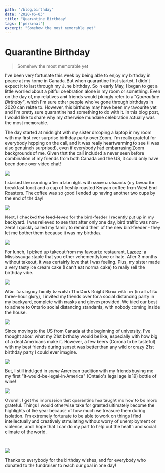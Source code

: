 ```yaml
---
path: "/blog/birthday"
date: "2020-06-03"
title: "Quarantine Birthday"
tags: ['personal']
excerpt: "Somehow the most memorable yet"
---
```


# Quarantine Birthday
> Somehow the most memorable yet

I've been very fortunate this week by being able to enjoy my birthday in peace at my home in Canada. 
But when quarantine first started, I didn't expect it to last through my June birthday. So in early May,
I began to get a little worried about a pitiful celebration alone in my room or something. Even on the day of, my relatives and friends
would jokingly refer to a *"Quarantine Birthday"*, which I'm sure other people who've gone through birthdays in 2020 can relate to. However, this birthday may have been my favourite yet and I'm pretty sure quarantine had something to do with it. In this blog post, I would like to share why my otherwise mundane celebration actually was the most memorable.

The day started at midnight with my sister dropping a laptop in my room with my first ever surprise birthday party over Zoom. I'm really grateful for
everybody hopping on the call, and it was really heartwarming to see (I was also genuinely surprised), even if everybody had embarrasing Zoom backgrounds of me.
Given that the call included a never seen before combination of my friends from both Canada and the US, it could only have been done over video chat!

![](https://i.imgur.com/IXYVAI9.jpg)

I started the morning after a late night with some croissants (my favourite breakfast food) and a cup of freshly roasted Kenyan coffee from West End Roasters. The coffee was so good I ended up having another two cups by the end of the day!

![](https://i.imgur.com/EMYY0KL.png)

Next, I checked the feed-levels for the bird-feeder I recently put up in my backyard. I was relieved
to see that after only one day, bird traffic was non-zero! I quickly called my family to remind them
of the new bird-feeder - they let me bother them because it was my birthday.

![](https://i.imgur.com/CeCkTxm.jpg)

For lunch, I picked up takeout from my favourite restaurant, [Lazeez](https://lazeezshawarma.com/): a Mississauga staple 
that you either vehemently love or hate. After 3 months without takeout, it was certainly love that I was feeling. Plus,
my sister made a very tasty ice cream cake (I can't eat normal cake) to really sell the birthday vibe.

![](https://i.imgur.com/clE1J7r.jpg)

After forcing my family to watch The Dark Knight Rises with me (in all of its three-hour glory), I invited my 
friends over for a social distancing party in my backyard, complete with masks and gloves provided. We tried our best to
adhere to Ontario social distancing standards, with nobody coming inside the house.

![](https://i.imgur.com/jpqCdsb.jpg)

Since moving to the US from Canada at the beginning of university, I've thought about what my 21st birthday would be like, especially
with how big of a deal Americans make it. However, a few beers (Corona to be tasteful) with my best friends during sunset was better than any wild or crazy 21st birthday party I could ever imagine.

![](https://i.imgur.com/oivVSK1.jpg)

But, I still indulged in *some* American tradition with my friends buying me my first "it-would-be-legal-in-America" (Ontario's legal age is 19) bottle of wine!

![](https://i.imgur.com/6hBP77Z.jpg)

Overall, I get the impression that quarantine has taught me how to be more grateful. Things I would otherwise take for granted
ultimately become the highlights of the year because of how much we treasure them during isolation. I'm extremely fortunate to be able to 
work on things I find intellectually and creatively stimulating without worry of unemployment or violence, and I hope that I can do my part
to help out the health and social climate of the world.

<br>

![](https://i.imgur.com/894DmAn.jpg)

Thanks to everybody for the birthday wishes, and for everybody who donated to the fundraiser to reach our goal in one day!
